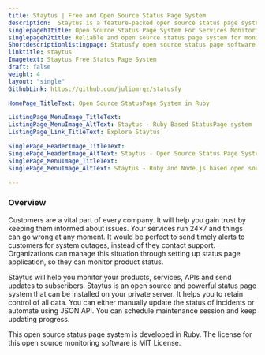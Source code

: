 ```yaml
---
title: Staytus | Free and Open Source Status Page System
description:  Staytus is a feature-packed open source status page system for monitoring web server applications. It also supports integration with external applications.
singlepageh1title: Open Source Status Page System For Services Monitoring
singlepageh2title: Reliable and open source status page system for monitoring the web applications and services. Notify customers and helps to reduce downtime of system outages.
Shortdescriptionlistingpage: Statusfy open source status page software for generating static or server rendered websites. Create incidents and publish your site with CLI and even reduce server cost by generating static website.
linktitle: staytus
Imagetext: Staytus Free Status Page System
draft: false
weight: 4
layout: "single"
GithubLink: https://github.com/juliomrqz/statusfy

HomePage_TitleText: Open Source StatusPage System in Ruby

ListingPage_MenuImage_TitleText: 
ListingPage_MenuImage_AltText: Staytus - Ruby Based StatusPage system
ListingPage_Link_TitleText: Explore Staytus

SinglePage_HeaderImage_TitleText: 
SinglePage_HeaderImage_AltText: Staytus - Open Source Status Page System
SinglePage_MenuImage_TitleText: 
SinglePage_MenuImage_AltText: Staytus - Ruby and Node.js based open source status page system

---
```

### **Overview** 
Customers are a vital part of every company. It will help you gain trust by keeping them informed about issues. Your services run 24×7 and things can go wrong at any moment. It would be perfect to send timely alerts to customers for system outages, instead of they contact support. Organizations can manage this situation through setting up status page application, so they can monitor product status.

Staytus will help you monitor your products, services, APIs and send updates to subscribers. Staytus is an open source and powerful status page system that can be installed on your private server. It helps you to retain control of all data. You can either manually update the status of incidents or automate using JSON API. You can schedule maintenance session and keep updating progress.

This open source status page system is developed in Ruby. The license for this open source monitoring software is MIT License.
